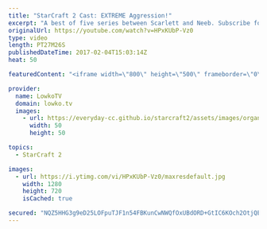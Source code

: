 ```yaml
---
title: "StarCraft 2 Cast: EXTREME Aggression!"
excerpt: "A best of five series between Scarlett and Neeb. Subscribe for more videos: http://lowko.tv/youtube More StarCraft 2 Casts: https://goo.gl/t6g7aW  This is one of the most aggressive StarCraft 2 you can expect at the professional level. Both players in this series are looking to end the game early. Both"
originalUrl: https://youtube.com/watch?v=HPxKUbP-Vz0
type: video
length: PT27M26S
publishedDateTime: 2017-02-04T15:03:14Z
heat: 50

featuredContent: "<iframe width=\"800\" height=\"500\" frameborder=\"0\" src=\"https://www.youtube.com/embed/HPxKUbP-Vz0\" allow=\"accelerometer; autoplay; encrypted-media; gyroscope; picture-in-picture\" allowfullscreen></iframe>"

provider:
  name: LowkoTV
  domain: lowko.tv
  images:
    - url: https://everyday-cc.github.io/starcraft2/assets/images/organizations/lowko.tv-50x50.jpg
      width: 50
      height: 50

topics:
  - StarCraft 2

images:
  - url: https://i.ytimg.com/vi/HPxKUbP-Vz0/maxresdefault.jpg
    width: 1280
    height: 720
    isCached: true

secured: "NQZ5HHG3g9eD25LOFpuTJF1n54FBKunCwNWQfOxUBdORD+GtIC6KOch2OtjQEfHFcP9rSc2A4P5enDUiyJdl6GZVbQkXlR9wIoffOaRiXgLm0a56FiUCzkZ/wTYi26JrTjf3NsVmEbkcIDlcSMf+tjOxDIhOeld5UcTi+bX2yg9BlPZh8SrTq53VMiMefyAyngEs/SgWEcYD9Zh1cuNQA1hsm5EBX3cackaGkjuJR+m+uNhDdyiUUJc4AKMrmYBReQZE3BoL73voEUr6lLme6q4U+2ZX2dbpBkSXHIzyZa4z4C5YPNAwmeZpAnufiiA7iAxx5yLuZKfR6dnu682Smo0yu5tV9+q1URXDdJvlxmRwPf0nYJFA08AHt70vuIv8VsxHBXggDbLc3d85Xzb2JSzewj1xzzJL/p5N7RH4yD2ACftvYKM9QNS3VKiGTqR9;N6xomkMdsK13oEQvw3s++Q=="
---
```


